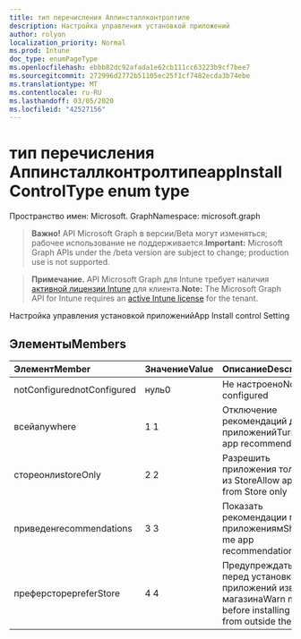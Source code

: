 ```yaml
---
title: тип перечисления Аппинсталлконтролтипе
description: Настройка управления установкой приложений
author: rolyon
localization_priority: Normal
ms.prod: Intune
doc_type: enumPageType
ms.openlocfilehash: ebbb82dc92afada1e62cb111cc63223b9cf7bee7
ms.sourcegitcommit: 272996d2772b51105ec25f1cf7482ecda3b74ebe
ms.translationtype: MT
ms.contentlocale: ru-RU
ms.lasthandoff: 03/05/2020
ms.locfileid: "42527156"
---
```

# <a name="appinstallcontroltype-enum-type"></a><span data-ttu-id="c96ef-103">тип перечисления Аппинсталлконтролтипе</span><span class="sxs-lookup"><span data-stu-id="c96ef-103">appInstallControlType enum type</span></span>

<span data-ttu-id="c96ef-104">Пространство имен: Microsoft. Graph</span><span class="sxs-lookup"><span data-stu-id="c96ef-104">Namespace: microsoft.graph</span></span>

> <span data-ttu-id="c96ef-105">**Важно!** API Microsoft Graph в версии/Beta могут изменяться; рабочее использование не поддерживается.</span><span class="sxs-lookup"><span data-stu-id="c96ef-105">**Important:** Microsoft Graph APIs under the /beta version are subject to change; production use is not supported.</span></span>

> <span data-ttu-id="c96ef-106">**Примечание.** API Microsoft Graph для Intune требует наличия [активной лицензии Intune](https://go.microsoft.com/fwlink/?linkid=839381) для клиента.</span><span class="sxs-lookup"><span data-stu-id="c96ef-106">**Note:** The Microsoft Graph API for Intune requires an [active Intune license](https://go.microsoft.com/fwlink/?linkid=839381) for the tenant.</span></span>

<span data-ttu-id="c96ef-107">Настройка управления установкой приложений</span><span class="sxs-lookup"><span data-stu-id="c96ef-107">App Install control Setting</span></span>

## <a name="members"></a><span data-ttu-id="c96ef-108">Элементы</span><span class="sxs-lookup"><span data-stu-id="c96ef-108">Members</span></span>
|<span data-ttu-id="c96ef-109">Элемент</span><span class="sxs-lookup"><span data-stu-id="c96ef-109">Member</span></span>|<span data-ttu-id="c96ef-110">Значение</span><span class="sxs-lookup"><span data-stu-id="c96ef-110">Value</span></span>|<span data-ttu-id="c96ef-111">Описание</span><span class="sxs-lookup"><span data-stu-id="c96ef-111">Description</span></span>|
|:---|:---|:---|
|<span data-ttu-id="c96ef-112">notConfigured</span><span class="sxs-lookup"><span data-stu-id="c96ef-112">notConfigured</span></span>|<span data-ttu-id="c96ef-113">нуль</span><span class="sxs-lookup"><span data-stu-id="c96ef-113">0</span></span>|<span data-ttu-id="c96ef-114">Не настроено</span><span class="sxs-lookup"><span data-stu-id="c96ef-114">Not configured</span></span>|
|<span data-ttu-id="c96ef-115">всей</span><span class="sxs-lookup"><span data-stu-id="c96ef-115">anywhere</span></span>|<span data-ttu-id="c96ef-116">1 </span><span class="sxs-lookup"><span data-stu-id="c96ef-116">1</span></span>|<span data-ttu-id="c96ef-117">Отключение рекомендаций для приложений</span><span class="sxs-lookup"><span data-stu-id="c96ef-117">Turn off app recommendations</span></span>|
|<span data-ttu-id="c96ef-118">стореонли</span><span class="sxs-lookup"><span data-stu-id="c96ef-118">storeOnly</span></span>|<span data-ttu-id="c96ef-119">2 </span><span class="sxs-lookup"><span data-stu-id="c96ef-119">2</span></span>|<span data-ttu-id="c96ef-120">Разрешить приложения только из Store</span><span class="sxs-lookup"><span data-stu-id="c96ef-120">Allow apps from Store only</span></span>|
|<span data-ttu-id="c96ef-121">приведен</span><span class="sxs-lookup"><span data-stu-id="c96ef-121">recommendations</span></span>|<span data-ttu-id="c96ef-122">3 </span><span class="sxs-lookup"><span data-stu-id="c96ef-122">3</span></span>|<span data-ttu-id="c96ef-123">Показать рекомендации по приложениям</span><span class="sxs-lookup"><span data-stu-id="c96ef-123">Show me app recommendations</span></span>|
|<span data-ttu-id="c96ef-124">преферсторе</span><span class="sxs-lookup"><span data-stu-id="c96ef-124">preferStore</span></span>|<span data-ttu-id="c96ef-125">4 </span><span class="sxs-lookup"><span data-stu-id="c96ef-125">4</span></span>|<span data-ttu-id="c96ef-126">Предупреждать перед установкой приложений извне магазина</span><span class="sxs-lookup"><span data-stu-id="c96ef-126">Warn me before installing apps from outside the Store</span></span>|



